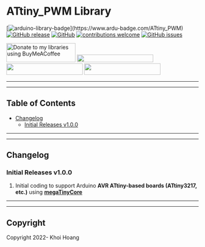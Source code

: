# ATtiny_PWM Library

[![arduino-library-badge](https://www.ardu-badge.com/badge/ATtiny_PWM.svg?)](https://www.ardu-badge.com/ATtiny_PWM)
[![GitHub release](https://img.shields.io/github/release/khoih-prog/ATtiny_PWM.svg)](https://github.com/khoih-prog/ATtiny_PWM/releases)
[![GitHub](https://img.shields.io/github/license/mashape/apistatus.svg)](https://github.com/khoih-prog/ATtiny_PWM/blob/main/LICENSE)
[![contributions welcome](https://img.shields.io/badge/contributions-welcome-brightgreen.svg?style=flat)](#Contributing)
[![GitHub issues](https://img.shields.io/github/issues/khoih-prog/ATtiny_PWM.svg)](http://github.com/khoih-prog/ATtiny_PWM/issues)


<a href="https://www.buymeacoffee.com/khoihprog6" title="Donate to my libraries using BuyMeACoffee"><img src="https://cdn.buymeacoffee.com/buttons/v2/default-yellow.png" alt="Donate to my libraries using BuyMeACoffee" style="height: 50px !important;width: 181px !important;" ></a>
<a href="https://www.buymeacoffee.com/khoihprog6" title="Donate to my libraries using BuyMeACoffee"><img src="https://img.shields.io/badge/buy%20me%20a%20coffee-donate-orange.svg?logo=buy-me-a-coffee&logoColor=FFDD00" style="height: 20px !important;width: 200px !important;" ></a>
<a href="https://profile-counter.glitch.me/khoih-prog/count.svg" title="Total khoih-prog Visitor count"><img src="https://profile-counter.glitch.me/khoih-prog/count.svg" style="height: 30px;width: 200px;"></a>
<a href="https://profile-counter.glitch.me/khoih-prog-attiny-pwm/count.svg"  title="ATtiny_PWM Visitor count"><img src="https://profile-counter.glitch.me/khoih-prog-attiny-pwm/count.svg" style="height: 30px;width: 200px;"></a>

---
---

## Table of Contents

* [Changelog](#changelog)
  * [Initial Releases v1.0.0](#Initial-Releases-v100)

---
---

## Changelog

### Initial Releases v1.0.0

1. Initial coding to support Arduino **AVR ATtiny-based boards (ATtiny3217, etc.)** using [**megaTinyCore**](https://github.com/SpenceKonde/megaTinyCore)


---
---

## Copyright

Copyright 2022- Khoi Hoang


